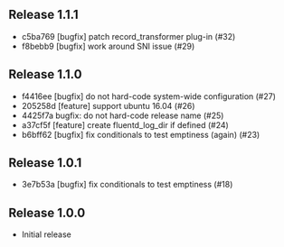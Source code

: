 ## Release 1.1.1

* c5ba769 [bugfix] patch record_transformer plug-in (#32)
* f8bebb9 [bugfix] work around SNI issue (#29)

## Release 1.1.0

* f4416ee [bugfix] do not hard-code system-wide configuration (#27)
* 205258d [feature] support ubuntu 16.04 (#26)
* 4425f7a bugfix: do not hard-code release name (#25)
* a37cf5f [feature] create fluentd_log_dir if defined (#24)
* b6bff62 [bugfix] fix conditionals to test emptiness (again) (#23)

## Release 1.0.1

* 3e7b53a [bugfix] fix conditionals to test emptiness (#18)

## Release 1.0.0

* Initial release
